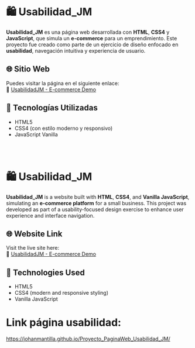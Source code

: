 # 🛍️ Usabilidad_JM

**Usabilidad_JM** es una página web desarrollada con **HTML**, **CSS4** y **JavaScript**, que simula un **e-commerce** para un emprendimiento. Este proyecto fue creado como parte de un ejercicio de diseño enfocado en **usabilidad**, navegación intuitiva y experiencia de usuario.

## 🌐 Sitio Web

Puedes visitar la página en el siguiente enlace:  
🔗 [UsabilidadJM - E-commerce Demo](https://johanmantilla.github.io/Proyecto_PaginaWeb_Usabilidad_JM/)

## 🧰 Tecnologías Utilizadas

- HTML5  
- CSS4 (con estilo moderno y responsivo)  
- JavaScript Vanilla

<br></br>

# 🛍️ Usabilidad_JM

**Usabilidad_JM** is a website built with **HTML**, **CSS4**, and **Vanilla JavaScript**, simulating an **e-commerce platform** for a small business. This project was developed as part of a usability-focused design exercise to enhance user experience and interface navigation.

## 🌐 Website Link

Visit the live site here:  
🔗 [UsabilidadJM - E-commerce Demo](https://johanmantilla.github.io/Proyecto_PaginaWeb_Usabilidad_JM/)

## 🧰 Technologies Used

- HTML5  
- CSS4 (modern and responsive styling)  
- Vanilla JavaScript


# Link página usabilidad:

https://johanmantilla.github.io/Proyecto_PaginaWeb_Usabilidad_JM/
